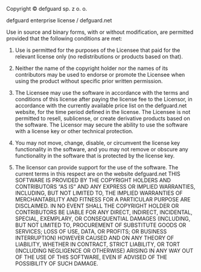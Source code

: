 Copyright ©️ defguard sp. z o. o.

defguard enterprise license / defguard.net

Use in source and binary forms, with or without modification, are permitted provided that the following conditions are met:

1. Use is permitted for the purposes of the Licensee that paid for the relevant license only (no redistributions or products based on that).

2. Neither the name of the copyright holder nor the names of its contributors may be used to endorse or promote the Licensee when using the product without specific prior written permission.

3. The Licensee may use the software in accordance with the terms and conditions of this license after paying the license fee to the Licensor, in accordance with the currently available price list on the defguard.net website, for the time period defined in the license. The Licensee is not permitted to resell, sublicense, or create derivative products based on the software. The Licensor may secure the ability to use the software with a license key or other technical protection.

5. You may not move, change, disable, or circumvent the license key functionality in the software, and you may not remove or obscure any functionality in the software that is protected by the license key.

6. The licensor can provide support for the use of the software. The current terms in this respect are on the website defguard.net
THIS SOFTWARE IS PROVIDED BY THE COPYRIGHT HOLDERS AND CONTRIBUTORS “AS IS” AND ANY EXPRESS OR IMPLIED WARRANTIES, INCLUDING, BUT NOT LIMITED TO, THE IMPLIED WARRANTIES OF MERCHANTABILITY AND FITNESS FOR A PARTICULAR PURPOSE ARE DISCLAIMED. IN NO EVENT SHALL THE COPYRIGHT HOLDER OR CONTRIBUTORS BE LIABLE FOR ANY DIRECT, INDIRECT, INCIDENTAL, SPECIAL, EXEMPLARY, OR CONSEQUENTIAL DAMAGES (INCLUDING, BUT NOT LIMITED TO, PROCUREMENT OF SUBSTITUTE GOODS OR SERVICES; LOSS OF USE, DATA, OR PROFITS; OR BUSINESS INTERRUPTION) HOWEVER CAUSED AND ON ANY THEORY OF LIABILITY, WHETHER IN CONTRACT, STRICT LIABILITY, OR TORT (INCLUDING NEGLIGENCE OR OTHERWISE) ARISING IN ANY WAY OUT OF THE USE OF THIS SOFTWARE, EVEN IF ADVISED OF THE POSSIBILITY OF SUCH DAMAGE.
